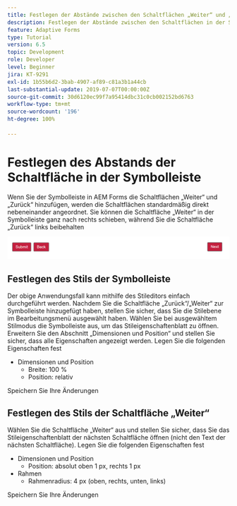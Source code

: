 ```yaml
---
title: Festlegen der Abstände zwischen den Schaltflächen „Weiter“ und „Zurück“ der Symbolleiste
description: Festlegen der Abstände zwischen den Schaltflächen in der Symbolleiste
feature: Adaptive Forms
type: Tutorial
version: 6.5
topic: Development
role: Developer
level: Beginner
jira: KT-9291
exl-id: 1b55b6d2-3bab-4907-af89-c81a3b1a44cb
last-substantial-update: 2019-07-07T00:00:00Z
source-git-commit: 30d6120ec99f7a95414dbc31c0cb002152bd6763
workflow-type: tm+mt
source-wordcount: '196'
ht-degree: 100%

---
```


# Festlegen des Abstands der Schaltfläche in der Symbolleiste

Wenn Sie der Symbolleiste in AEM Forms die Schaltflächen „Weiter“ und „Zurück“ hinzufügen, werden die Schaltflächen standardmäßig direkt nebeneinander angeordnet. Sie können die Schaltfläche „Weiter“ in der Symbolleiste ganz nach rechts schieben, während Sie die Schaltfläche „Zurück“ links beibehalten

![toolbar-spacing](assets/toolbar-spacing.png)


## Festlegen des Stils der Symbolleiste

Der obige Anwendungsfall kann mithilfe des Stileditors einfach durchgeführt werden. Nachdem Sie die Schaltfläche „Zurück“/„Weiter“ zur Symbolleiste hinzugefügt haben, stellen Sie sicher, dass Sie die Stilebene im Bearbeitungsmenü ausgewählt haben. Wählen Sie bei ausgewähltem Stilmodus die Symbolleiste aus, um das Stileigenschaftenblatt zu öffnen. Erweitern Sie den Abschnitt „Dimensionen und Position“ und stellen Sie sicher, dass alle Eigenschaften angezeigt werden. Legen Sie die folgenden Eigenschaften fest
* Dimensionen und Position
   * Breite: 100 %
   * Position: relativ

Speichern Sie Ihre Änderungen

## Festlegen des Stils der Schaltfläche „Weiter“

Wählen Sie die Schaltfläche „Weiter“ aus und stellen Sie sicher, dass Sie das Stileigenschaftenblatt der nächsten Schaltfläche öffnen (nicht den Text der nächsten Schaltfläche). Legen Sie die folgenden Eigenschaften fest
* Dimensionen und Position
   * Position: absolut oben 1 px, rechts 1 px
* Rahmen
   * Rahmenradius: 4 px (oben, rechts, unten, links)

Speichern Sie Ihre Änderungen
